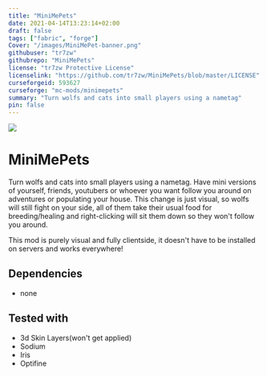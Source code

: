 ```yaml
---
title: "MiniMePets"
date: 2021-04-14T13:23:14+02:00
draft: false
tags: ["fabric", "forge"]
Cover: "/images/MiniMePet-banner.png"
githubuser: "tr7zw"
githubrepo: "MiniMePets"
license: "tr7zw Protective License"
licenselink: "https://github.com/tr7zw/MiniMePets/blob/master/LICENSE"
curseforgeid: 593627
curseforge: "mc-mods/minimepets"
summary: "Turn wolfs and cats into small players using a nametag"
pin: false
---
```

![](https://tr7zw.dev/curse/MiniMePet-banner.png)

# MiniMePets

Turn wolfs and cats into small players using a nametag. Have mini versions of yourself, friends, youtubers or whoever you want follow you around on adventures or populating your house. This change is just visual, so wolfs will still fight on your side, all of them take their usual food for breeding/healing and right-clicking will sit them down so they won't follow you around.

This mod is purely visual and fully clientside, it doesn't have to be installed on servers and works everywhere!

## Dependencies

- none

## Tested with

- 3d Skin Layers(won't get applied)
- Sodium
- Iris
- Optifine